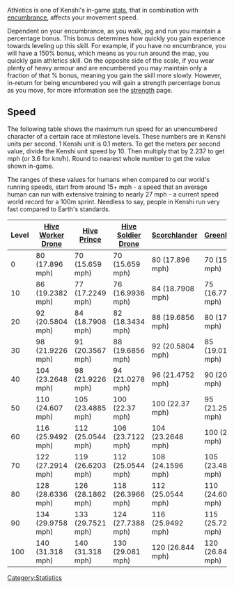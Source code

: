 Athletics is one of Kenshi's in-game [stats](Statistics.md "wikilink"),
that in combination with [encumbrance](Encumbrance.md "wikilink"), affects
your movement speed.

Dependent on your encumbrance, as you walk, jog and run you maintain a
percentage bonus. This bonus determines how quickly you gain experience
towards leveling up this skill. For example, if you have no encumbrance,
you will have a 150% bonus, which means as you run around the map, you
quickly gain athletics skill. On the opposite side of the scale, if you
wear plenty of heavy armour and are encumbered you may maintain only a
fraction of that % bonus, meaning you gain the skill more slowly.
However, in-return for being encumbered you will gain a strength
percentage bonus as you move, for more information see the
[strength](Strength.md "wikilink") page.

## **Speed**

The following table shows the maximum run speed for an unencumbered
character of a certain race at milestone levels. These numbers are in
Kenshi units per second. 1 Kenshi unit is 0.1 meters. To get the meters
per second value, divide the Kenshi unit speed by 10. Then multiply that
by 2.237 to get mph (or 3.6 for km/h). Round to nearest whole number to
get the value shown in-game.

The ranges of these values for humans when compared to our world's
running speeds, start from around 15+ mph - a speed that an average
human can run with extensive training to nearly 27 mph - a current speed
world record for a 100m sprint. Needless to say, people in Kenshi run
very fast compared to Earth's standards.

| Level | [Hive Worker Drone](Hive_Worker_Drone.md "wikilink") | [Hive Prince](Hive_Prince.md "wikilink") | [Hive Soldier Drone](Hive_Soldier_Drone.md "wikilink") | [Scorchlander](Scorchlander.md "wikilink") | [Greenlander](Greenlander.md "wikilink") | [Shek](Shek.md "wikilink") | [Skeleton](Skeleton.md "wikilink") |
|-------|---------------------------------------------------|---------------------------------------|-----------------------------------------------------|-----------------------------------------|---------------------------------------|-------------------------|---------------------------------|
| 0     | 80 (17.896 mph)                                   | 70 (15.659 mph)                       | 70 (15.659 mph)                                     | 80 (17.896 mph)                         | 70 (15.659 mph)                       | 70 (15.659 mph)         | 70 (15.659 mph)                 |
| 10    | 86 (19.2382 mph)                                  | 77 (17.2249 mph)                      | 76 (16.9936 mph)                                    | 84 (18.7908 mph)                        | 75 (16.7775 mph)                      | 74 (16.5538 mph)        | 74 (16.5538 mph)                |
| 20    | 92 (20.5804 mph)                                  | 84 (18.7908 mph)                      | 82 (18.3434 mph)                                    | 88 (19.6856 mph)                        | 80 (17.896 mph)                       | 78 (17.4486 mph)        | 78 (17.4486 mph)                |
| 30    | 98 (21.9226 mph)                                  | 91 (20.3567 mph)                      | 88 (19.6856 mph)                                    | 92 (20.5804 mph)                        | 85 (19.0145 mph)                      | 82 (18.3434 mph)        | 82 (18.3434 mph)                |
| 40    | 104 (23.2648 mph)                                 | 98 (21.9226 mph)                      | 94 (21.0278 mph)                                    | 96 (21.4752 mph)                        | 90 (20.133 mph)                       | 86 (19.2382 mph)        | 86 (19.2382 mph)                |
| 50    | 110 (24.607 mph)                                  | 105 (23.4885 mph)                     | 100 (22.37 mph)                                     | 100 (22.37 mph)                         | 95 (21.2515 mph)                      | 90 (20.133 mph)         | 90 (20.133 mph)                 |
| 60    | 116 (25.9492 mph)                                 | 112 (25.0544 mph)                     | 106 (23.7122 mph)                                   | 104 (23.2648 mph)                       | 100 (22.37 mph)                       | 94 (21.0278 mph)        | 94 (21.0278 mph)                |
| 70    | 122 (27.2914 mph)                                 | 119 (26.6203 mph)                     | 112 (25.0544 mph)                                   | 108 (24.1596 mph)                       | 105 (23.4885 mph)                     | 98 (21.9226 mph)        | 98 (21.9226 mph)                |
| 80    | 128 (28.6336 mph)                                 | 126 (28.1862 mph)                     | 118 (26.3966 mph)                                   | 112 (25.0544 mph)                       | 110 (24.607 mph)                      | 102 (22.8174 mph)       | 102 (22.8174 mph)               |
| 90    | 134 (29.9758 mph)                                 | 133 (29.7521 mph)                     | 124 (27.7388 mph)                                   | 116 (25.9492 mph)                       | 115 (25.7255 mph)                     | 106 (23.7122 mph)       | 106 (23.7122 mph)               |
| 100   | 140 (31.318 mph)                                  | 140 (31.318 mph)                      | 130 (29.081 mph)                                    | 120 (26.844 mph)                        | 120 (26.844 mph)                      | 110 (24.607 mph)        | 110 (24.607 mph)                |

[Category:Statistics](Category:Statistics "wikilink")